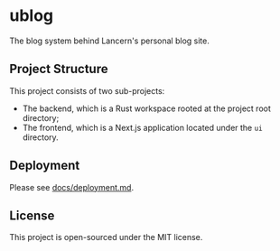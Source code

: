 # ublog

The blog system behind Lancern's personal blog site.

## Project Structure

This project consists of two sub-projects:

- The backend, which is a Rust workspace rooted at the project root directory;
- The frontend, which is a Next.js application located under the `ui` directory.

## Deployment

Please see [docs/deployment.md](docs/deployment.md).

## License

This project is open-sourced under the MIT license.
